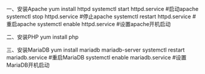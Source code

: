一、安装Apache
yum install httpd
systemctl start httpd.service #启动apache
systemctl stop httpd.service #停止apache
systemctl restart httpd.service #重启apache
systemctl enable httpd.service #设置apache开机启动

二、安装PHP
yum install php

三、安装MariaDB
yum install mariadb mariadb-server
systemctl restart mariadb.service #重启MariaDB
systemctl enable mariadb.service #设置MariaDB开机启动
